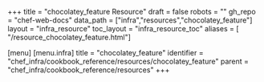 +++
title = "chocolatey_feature Resource"
draft = false
robots = ""
gh_repo = "chef-web-docs"
data_path = ["infra","resources","chocolatey_feature"]
layout = "infra_resource"
toc_layout = "infra_resource_toc"
aliases = [ "/resource_chocolatey_feature.html"]

[menu]
  [menu.infra]
    title = "chocolatey_feature"
    identifier = "chef_infra/cookbook_reference/resources/chocolatey_feature"
    parent = "chef_infra/cookbook_reference/resources"
+++

<!-- The contents of this page are automatically generated from the chocolatey_feature.yaml file in the data directory. -->
<!-- To suggest a change, edit the https://github.com/chef/chef/blob/main/lib/chef/resource/chocolatey_feature.rb file
      and submit a pull request to the https://github.com/chef/chef repository. -->

